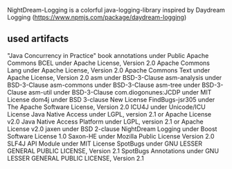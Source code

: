 NightDream-Logging is a colorful java-logging-library inspired by Daydream Logging (https://www.npmjs.com/package/daydream-logging)

## used artifacts

  "Java Concurrency in Practice" book annotations under Public
  Apache Commons BCEL under Apache License, Version 2.0
  Apache Commons Lang under Apache License, Version 2.0
  Apache Commons Text under Apache License, Version 2.0
  asm under BSD-3-Clause
  asm-analysis under BSD-3-Clause
  asm-commons under BSD-3-Clause
  asm-tree under BSD-3-Clause
  asm-util under BSD-3-Clause
  com.diogonunes:JCDP under MIT License
  dom4j under BSD 3-clause New License
  FindBugs-jsr305 under The Apache Software License, Version 2.0
  ICU4J under Unicode/ICU License
  Java Native Access under LGPL, version 2.1 or Apache License v2.0
  Java Native Access Platform under LGPL, version 2.1 or Apache License v2.0
  jaxen under BSD 2-clause
  NightDream Logging under Boost Software License 1.0
  Saxon-HE under Mozilla Public License Version 2.0
  SLF4J API Module under MIT License
  SpotBugs under GNU LESSER GENERAL PUBLIC LICENSE, Version 2.1
  SpotBugs Annotations under GNU LESSER GENERAL PUBLIC LICENSE, Version 2.1

